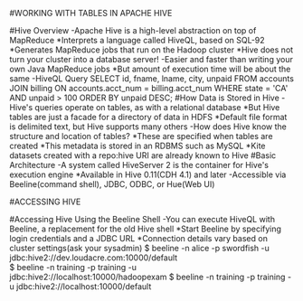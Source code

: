#WORKING WITH TABLES IN APACHE HIVE

#Hive Overview
	-Apache Hive is a high-level abstraction on top of MapReduce
		*Interprets a language called HiveQL, based on SQL-92
		*Generates MapReduce jobs that run on the Hadoop cluster
		*Hive does not turn your cluster into a database server!
	-Easier and faster than writing your own Java MapReduce jobs
		*But amount of execution time will be about the same
	-HiveQL Query
		SELECT id, fname, lname, city, unpaid
		FROM accounts
		JOIN billing
		ON accounts.acct_num = billing.acct_num
		WHERE state = 'CA'
		AND unpaid > 100
		ORDER BY unpaid DESC;
#How Data is Stored in Hive
	-Hive's queries operate on tables, as with a relational database
		*But Hive tables are just a facade for a directory of data in HDFS
		*Default file format is delimited text, but Hive supports many others
	-How does Hive know the structure and location of tables?
		*These are specified when tables are created
		*This metadata is stored in an RDBMS such as MySQL
		*Kite datasets created with a repo:hive URI are already known to Hive
#Basic Architecture
	-A system called HiveServer 2 is the container for Hive's execution engine
		*Available in Hive 0.11(CDH 4.1) and later
	-Accessible via Beeline(command shell), JDBC, ODBC, or Hue(Web UI)
	
#ACCESSING HIVE

#Accessing Hive Using the Beeline Shell
	-You can execute HiveQL with Beeline, a replacement for the old Hive shell
		*Start Beeline by specifying login credentials and a JDBC URL
		*Connection details vary based on cluster settings(ask your sysadmin)
			$ beeline -n alice -p swordfish -u jdbc:hive2://dev.loudacre.com:10000/default	
			$ beeline -n training -p training -u jdbc:hive2://localhost:10000/hadoopexam
			$ beeline -n training -p training -u jdbc:hive2://localhost:10000/default								
